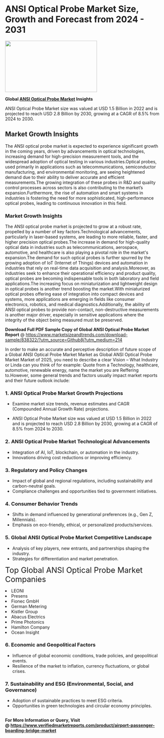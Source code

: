 <H1>ANSI Optical Probe Market Size, Growth and Forecast from 2024 - 2031</H1><img class="aligncenter size-medium wp-image-584254" src="https://thirdeyenews.in/wp-content/uploads/2024/09/Global-Market-Research-300x168.jpeg" alt="" width="300" height="168" /><p><strong>Global&nbsp;<a href="https://www.marketsizeandtrends.com/download-sample/838322/?utm_source=Github8j?utm_medium=214">ANSI Optical Probe Market</a> Insights</strong></p><p>ANSI Optical Probe Market size was valued at USD 1.5 Billion in 2022 and is projected to reach USD 2.8 Billion by 2030, growing at a CAGR of 8.5% from 2024 to 2030.</p><p><h2>Market Growth Insights</h2> The ANSI optical probe market is expected to experience significant growth in the coming years, driven by advancements in optical technologies, increasing demand for high-precision measurement tools, and the widespread adoption of optical testing in various industries.Optical probes, used primarily in applications such as telecommunications, semiconductor manufacturing, and environmental monitoring, are seeing heightened demand due to their ability to deliver accurate and efficient measurements.The growing integration of these probes in R&D and quality control processes across sectors is also contributing to the market’s expansion.Furthermore, the rise of automation and smart systems in industries is fostering the need for more sophisticated, high-performance optical probes, leading to continuous innovation in this field. <h3>Market Growth Insights</h3> The ANSI optical probe market is projected to grow at a robust rate, propelled by a number of key factors.Technological advancements, particularly in laser-based systems, are leading to more reliable, faster, and higher precision optical probes.The increase in demand for high-quality optical data in industries such as telecommunications, aerospace, automotive, and healthcare is also playing a pivotal role in the market's expansion.The demand for such optical probes is further spurred by the growing adoption of IoT (Internet of Things) devices and automation in industries that rely on real-time data acquisition and analysis.Moreover, as industries seek to enhance their operational efficiency and product quality, optical probes are becoming indispensable tools in both laboratory and field applications.The increasing focus on miniaturization and lightweight design in optical probes is another trend boosting the market.With miniaturized optical probes offering ease of integration into compact devices and systems, more applications are emerging in fields like consumer electronics, robotics, and medical diagnostics.Additionally, the ability of ANSI optical probes to provide non-contact, non-destructive measurements is another major driver, especially in sensitive applications where the integrity of the object being measured must be preserved.</p><p><span class=""><strong>Download Full PDF Sample Copy of Global ANSI Optical Probe Market Report</strong> @ <a href="https://www.marketsizeandtrends.com/download-sample/838322/?utm_source=Github8j?utm_medium=214" target="_blank">https://www.marketsizeandtrends.com/download-sample/838322/?utm_source=Github8j?utm_medium=214</a></span></p><p>In order to make an accurate and perceptive description of future scope of a Global&nbsp;ANSI Optical Probe Market Market as Global&nbsp;ANSI Optical Probe Market Market of 2025, you need to describe a clear Vision &ndash; What Industry or Linda can you think of for example: Quote from a Technology, healthcare, automotive, renewable energy, name the market you are Reffering to.However, some general trends and factors usually impact market reports and their future outlook include:</p><h3>1.&nbsp;<strong>ANSI Optical Probe Market Growth Projections</strong></h3><ul><li>Examine market size trends, revenue estimates and CAGR (Compounded Annual Growth Rate) projections.</li><li><p>ANSI Optical Probe Market size was valued at USD 1.5 Billion in 2022 and is projected to reach USD 2.8 Billion by 2030, growing at a CAGR of 8.5% from 2024 to 2030.</p></li></ul><h3>2.&nbsp;<strong>ANSI Optical Probe Market Technological Advancements</strong></h3><ul><li>Integration of AI, IoT, blockchain, or automation in the industry.</li><li>Innovations driving cost reductions or improving efficiency.</li></ul><h3>3.&nbsp;<strong>Regulatory and Policy Changes</strong></h3><ul><li>Impact of global and regional regulations, including sustainability and carbon-neutral goals.</li><li>Compliance challenges and opportunities tied to government initiatives.</li></ul><h3>4.&nbsp;<strong>Consumer Behavior Trends</strong></h3><ul><li>Shifts in demand influenced by generational preferences (e.g., Gen Z, Millennials).</li><li>Emphasis on eco-friendly, ethical, or personalized products/services.</li></ul><h3>5.&nbsp;<strong>Global ANSI Optical Probe Market Competitive Landscape</strong></h3><ul><li>Analysis of key players, new entrants, and partnerships shaping the industry.</li><li>Strategies for differentiation and market penetration.</li></ul><p data-pm-slice="1 1 []"><span style="color: inherit; font-family: inherit; font-size: 25px;">Top Global ANSI Optical Probe Market Companies</span></p><div class="" data-test-id=""><p><li>LEONI</li><li> Presens</li><li> Fionec GmbH</li><li> German Metering</li><li> Kistler Group</li><li> Abacus Electrics</li><li> Prime Photonics</li><li> Hamilton Company</li><li> Ocean Insight</li></p></div><h3>6.&nbsp;<strong>Economic and Geopolitical Factors</strong></h3><ul><li>Influence of global economic conditions, trade policies, and geopolitical events.</li><li>Resilience of the market to inflation, currency fluctuations, or global crises.</li></ul><h3>7.&nbsp;<strong>Sustainability and ESG (Environmental, Social, and Governance)</strong></h3><ul><li>Adoption of sustainable practices to meet ESG criteria.</li><li>Opportunities in green technologies and circular economy principles.</li></ul><h2><strong style="font-size: 14px;">For More Information or Query, Visit @&nbsp;</strong><a style="background-color: #ffffff; font-size: 14px;" href="https://www.marketsizeandtrends.com/report/ansi-optical-probe-market/" target="_blank">https://www.verifiedmarketreports.com/product/airport-passenger-boarding-bridge-market</a></h2>